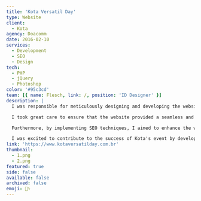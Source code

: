 ```yaml
---
title: 'Kota Versatil Day'
type: Website
client:
  - Kota
agency: Doacomm
date: 2016-02-10
services:
  - Development
  - SEO
  - Design
tech:
  - PHP
  - jQuery
  - Photoshop
color: '#95c3cd'
team: [{ name: Flesch, link: /, position: 'ID Designer' }]
description: |
  I was responsible for meticulously designing and developing the website to promote Kota's event. My focus was on creating an intuitive interface that effectively showcased event details, topics, and speakers. The goal was to make it effortless for participants to access information such as registrations and logistics. In addition to the design and development aspects, I implemented various measures to optimize the website for search engines. This included strategically using relevant keywords, crafting compelling meta descriptions, and employing other SEO techniques. These enhancements aimed to improve the online visibility and accessibility of the website, making it easier for potential attendees to find information about the event.

  I took great care to ensure that the website provided a seamless and user-friendly experience. By organizing event details in a clear and intuitive manner, participants could easily navigate the website and access the information they needed. This included features such as a user-friendly registration system and comprehensive logistical information to assist attendees in planning their participation.

  Furthermore, by implementing SEO techniques, I aimed to enhance the website's visibility in search engine results. This meant considering relevant keywords and meta descriptions to improve its ranking and attract more potential attendees.

  I was excited to contribute to the success of Kota's event by developing a website that effectively showcased its details and facilitated participant engagement. By creating an intuitive interface and implementing SEO optimizations, I strived to improve online visibility and accessibility, making it easier for attendees to find and engage with the event.
link: 'https://www.kotaversatilday.com.br'
thumbnail:
  - 1.png
  - 2.png
featured: true
side: false
available: false
archived: false
emoji: 👨‍⚕️
---
```

